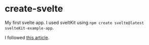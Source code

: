 # create-svelte

My first svelte app. I used sveltKit using ```npm create svelte@latest svelteKit-example-app```.

I followed [this article](https://www.sitepoint.com/a-beginners-guide-to-sveltekit/).